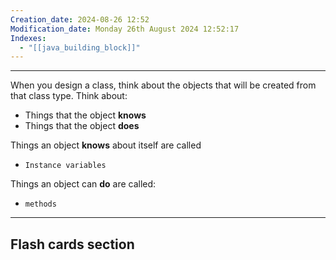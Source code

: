 ```yaml
---
Creation_date: 2024-08-26 12:52
Modification_date: Monday 26th August 2024 12:52:17
Indexes:
  - "[[java_building_block]]"
---
```



----

When you design a class, think about the objects that will be created from that class type. Think about:
- Things that the object **knows**
- Things that the object **does**

Things an object **knows** about itself are called
- `Instance variables`

Things an object can **do** are called:
- `methods`




















---
## Flash cards section
